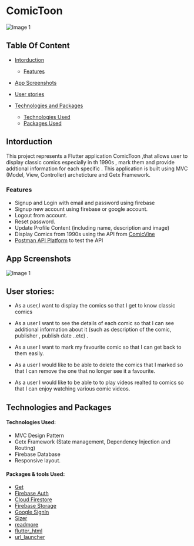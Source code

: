 # ComicToon


![Image 1](https://b.top4top.io/p_2542zh3tv1.png)


## Table Of Content 
- [Intorduction](#Intorduction)
  * [Features](#Features)

- [App Screenshots](#App-Screenshots)

- [User stories](#User-stories)
 
- [Technologies and Packages](#Technologies-and-Packages)
  * [Technologies Used](#Technologies)
  * [Packages Used](#Packages)

<a name="Intorduction"/>
<a name="App-Screenshots"/>
<a name="Technologies-and-Packages"/>
<a name="Features"/>
<a name="Technologies"/>
<a name="Packages"/>
<a name="User-stories"/>




## Intorduction


This project represents a Flutter application ComicToon ,that allows user to display classic comics especially in th 1990s , mark them and provide addtional information for each specific . This application is built using MVC (Model, View, Controller) archeticture and Getx Framework.


### Features

* Signup and Login with email and password using firebase 
* Signup new account using firebase or google account.
* Logout from account.
* Reset password.
* Update Profile Content (including name, description and image)
* Display Comics from 1990s using the API from [ComicVine](https://comicvine.gamespot.com/api/)
* [Postman API Platform](https://www.postman.com/downloads/) to test the API 




## App Screenshots

![Image 1](https://c.top4top.io/p_2542gbldp2.png)

## User stories:

- As a user,I want to display the comics so that I get to know classic comics

- As a user I want to see the details of each comic so that I can see additional information about it (such as description of the comic, publisher , publish date ..etc)  .

- As a user I want to mark my favourite comic so that I can get back to them easily.

- As a user I would like to be able to delete the comics that I marked so that I can remove the one that no longer see it a favourite.

- As a user I would like to be able to to play videos realted to comics so that I can enjoy watching various comic videos.





## Technologies and Packages

#### Technologies Used:

* MVC Design Pattern
* Getx Framework (State management, Dependency Injection and Routing)
* Firebase Database
* Responsive layout.


#### Packages & tools Used:
* [Get](https://pub.dev/packages/get)
* [Firebase Auth](https://pub.dev/packages/firebase_auth/install)
* [Cloud Firestore](https://pub.dev/packages/cloud_firestore/install)
* [Firebase Storage](https://pub.dev/packages/firebase_storage/install)
* [Google SignIn](https://pub.dev/packages/google_sign_in)
* [Sizer](https://pub.dev/packages/sizer)
* [readmore](https://pub.dev/packages/readmore)
* [flutter_html](https://pub.dev/packages/flutter_html)
* [url_launcher](https://pub.dev/packages/url_launcher)








